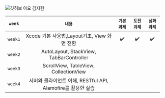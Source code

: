 ![깃허브 아요 김지현](https://user-images.githubusercontent.com/61109660/160548717-ee0a9cc0-d96e-45f1-a59b-c51ade043815.png)



| ```week```  |                          ```내용```                          | ``기본과제`` | ```도전과제``` | ```심화과제``` |
| :---------: | :----------------------------------------------------------: | :----------: | :------------: | :------------: |
| ```week1``` |         Xcode 기본 사용법,Layout기초, View 화면 전환         |      ✔️       |       ✔️        |       ✔️        |
| ```week2``` |           AutoLayout, StackView, TabBarController            |              |                |                |
| ```week3``` |            ScrollView, TableView, CollectionView             |              |                |                |
| ```week4``` | 서버와 클라이언트 이해, RESTful API, Alamofire를 활용한 실습 |              |                |                |

